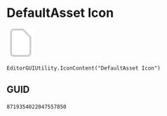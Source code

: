 # DefaultAsset Icon
![](/img/DefaultAsset%20Icon.png)

``` CSharp
EditorGUIUtility.IconContent("DefaultAsset Icon")
```
## GUID
```
8719354022047557850
```
